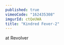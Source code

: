 ```yaml
---
published: true
vimeoCode: "162435308"
imgurId: ctQeUWA
title: "Kindred Fever-2"
---
```


at Revolver